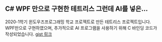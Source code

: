 ## C# WPF 만으로 구현한 테트리스 그런데 AI를 넣은...

2020-1학기 윈도우즈프로그래밍 학교 프로젝트로 만든 테트리스 프로젝트입니다.
WPF만으로 구현하였으며, 추가적으로 AI 프로그램을 사용하기 위해 C 바인딩 코드가 작성되었습니다.
[gist 링크](https://gist.github.com/zzzz465/8590b691dd3ebb57050e9d04259ebbd4)
